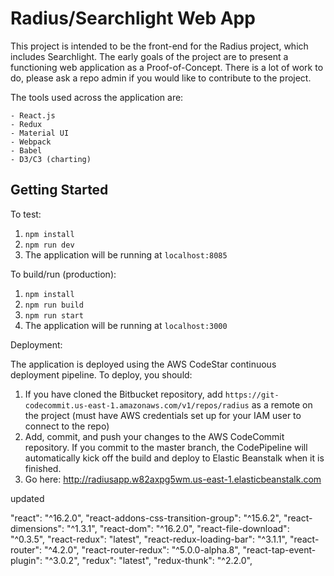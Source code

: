 # Radius/Searchlight Web App

This project is intended to be the front-end for the Radius project, which includes Searchlight.  The early goals of the project are to present a functioning web application as a Proof-of-Concept.  There is a lot of work to do, please ask a repo admin if you would like to contribute to the project.

The tools used across the application are:

    - React.js
    - Redux
    - Material UI
    - Webpack
    - Babel
    - D3/C3 (charting)

## Getting Started
To test:

1. `npm install`
2. `npm run dev`
3. The application will be running at `localhost:8085`

To build/run (production):

1. `npm install`
2. `npm run build`
3. `npm run start`
4. The application will be running at `localhost:3000`

Deployment:

The application is deployed using the AWS CodeStar continuous deployment pipeline.  To deploy, you should:

1. If you have cloned the Bitbucket repository, add `https://git-codecommit.us-east-1.amazonaws.com/v1/repos/radius` as a remote on the project (must have AWS credentials set up for your IAM user to connect to the repo)
2. Add, commit, and push your changes to the AWS CodeCommit repository.  If you commit to the master branch, the CodePipeline will automatically kick off the build and deploy to Elastic Beanstalk when it is finished.
3. Go here: http://radiusapp.w82axpg5wm.us-east-1.elasticbeanstalk.com


updated

 "react": "^16.2.0",
   "react-addons-css-transition-group": "^15.6.2",
   "react-dimensions": "^1.3.1",
   "react-dom": "^16.2.0",
   "react-file-download": "^0.3.5",
   "react-redux": "latest",
   "react-redux-loading-bar": "^3.1.1",
   "react-router": "^4.2.0",
   "react-router-redux": "^5.0.0-alpha.8",
   "react-tap-event-plugin": "^3.0.2",
   "redux": "latest",
   "redux-thunk": "^2.2.0",
